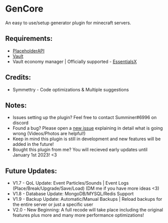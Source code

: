 # GenCore
An easy to use/setup generator plugin for minecraft servers.

## Requirements:
- [PlaceholderAPI](https://github.com/PlaceholderAPI/PlaceholderAPI)
- [Vault](https://github.com/milkbowl/Vault)
- Vault economy manager | Officially supported - [EssentialsX](https://github.com/EssentialsX/Essentials)

## Credits:
- Symmettry - Code optimizations & Multiple suggestions

## Notes:
- Issues setting up the plugin? Feel free to contact Summiner#6996 on discord
- Found a bug? Please open a [new issue](https://github.com/summiner/GenCore/issues/new) explaining in detail what is going wrong (Videos/Photos are helpful!)
- Keep in mind this plugin is still in development and new features will be added in the future!
- Bought this plugin from me? You will recieved early updates until January 1st 2023! <3

## Future Updates:
- V1.7 - QoL Update: Event Particles/Sounds | Event Logs (Place/Break/Upgrade/Save/Load) (DM me if you have more ideas <3)
- V1.8 - Database Update: MongoDB/MYSQL/Redis Support
- V1.9 - Backup Update: Automatic/Manual Backups | Reload backups for the entire server or just a specific user
- V2.0 - New Beginning: A full recode will take place including the original features plus more and many more performance optimizations!

